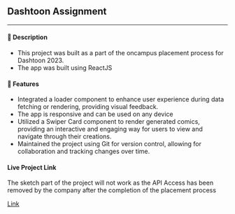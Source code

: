 <h2>Dashtoon Assignment</h2>
    <hr></hr>
    <h4 style={{ marginTop: 10 }}>📝 Description</h4>
    <ul>
      <li>
        This project was built as a part of the oncampus placement process for
        Dashtoon 2023.
      </li>
      <li>The app was built using ReactJS</li>
    </ul>
    <h4>🚀 Features</h4>
    <ul>
      <li>
        Integrated a loader component to enhance user experience during data fetching or rendering, providing visual feedback.
      </li>
      <li>
        The app is responsive and can be used on any device
      </li>
      <li>
        Utilized a Swiper Card component to render generated comics, providing an interactive and engaging way for users to view and navigate through their creations.
      </li>
      <li>
        Maintained the project using Git for version control, allowing for collaboration and tracking changes over time.
      </li>
    </ul>
    <h4>Live Project Link</h4>
    <p>The sketch part of the project will not work as the API Access has been removed by the company after the completion of the placement process</p>
    <a href="https://master--comic-creator-web-app-yash-hingane.netlify.app/">Link</a>
